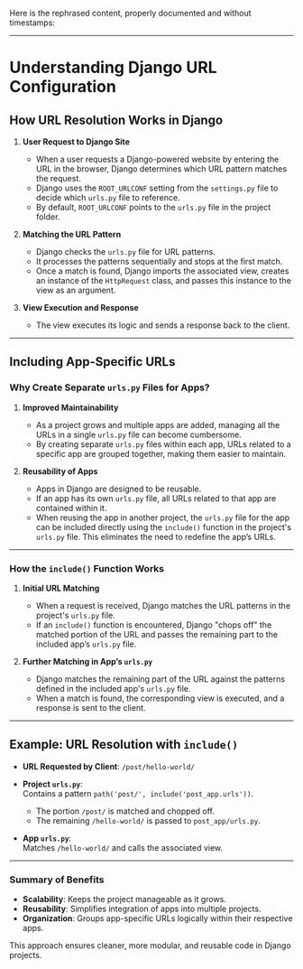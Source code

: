 Here is the rephrased content, properly documented and without timestamps:  

---

# Understanding Django URL Configuration

## How URL Resolution Works in Django  

1. **User Request to Django Site**  
   - When a user requests a Django-powered website by entering the URL in the browser, Django determines which URL pattern matches the request.
   - Django uses the `ROOT_URLCONF` setting from the `settings.py` file to decide which `urls.py` file to reference.  
   - By default, `ROOT_URLCONF` points to the `urls.py` file in the project folder.

2. **Matching the URL Pattern**  
   - Django checks the `urls.py` file for URL patterns.
   - It processes the patterns sequentially and stops at the first match.
   - Once a match is found, Django imports the associated view, creates an instance of the `HttpRequest` class, and passes this instance to the view as an argument.  

3. **View Execution and Response**  
   - The view executes its logic and sends a response back to the client.  

---

## Including App-Specific URLs  

### Why Create Separate `urls.py` Files for Apps?  

1. **Improved Maintainability**  
   - As a project grows and multiple apps are added, managing all the URLs in a single `urls.py` file can become cumbersome.  
   - By creating separate `urls.py` files within each app, URLs related to a specific app are grouped together, making them easier to maintain.

2. **Reusability of Apps**  
   - Apps in Django are designed to be reusable.  
   - If an app has its own `urls.py` file, all URLs related to that app are contained within it.  
   - When reusing the app in another project, the `urls.py` file for the app can be included directly using the `include()` function in the project's `urls.py` file. This eliminates the need to redefine the app’s URLs.

---

### How the `include()` Function Works  

1. **Initial URL Matching**  
   - When a request is received, Django matches the URL patterns in the project's `urls.py` file.  
   - If an `include()` function is encountered, Django "chops off" the matched portion of the URL and passes the remaining part to the included app’s `urls.py` file.

2. **Further Matching in App’s `urls.py`**  
   - Django matches the remaining part of the URL against the patterns defined in the included app's `urls.py` file.  
   - When a match is found, the corresponding view is executed, and a response is sent to the client.

---

## Example: URL Resolution with `include()`

- **URL Requested by Client**: `/post/hello-world/`
- **Project `urls.py`**:  
  Contains a pattern `path('post/', include('post_app.urls'))`.  
  - The portion `/post/` is matched and chopped off.  
  - The remaining `/hello-world/` is passed to `post_app/urls.py`.

- **App `urls.py`**:  
  Matches `/hello-world/` and calls the associated view.

---

### Summary of Benefits  

- **Scalability**: Keeps the project manageable as it grows.  
- **Reusability**: Simplifies integration of apps into multiple projects.  
- **Organization**: Groups app-specific URLs logically within their respective apps.  

This approach ensures cleaner, more modular, and reusable code in Django projects.